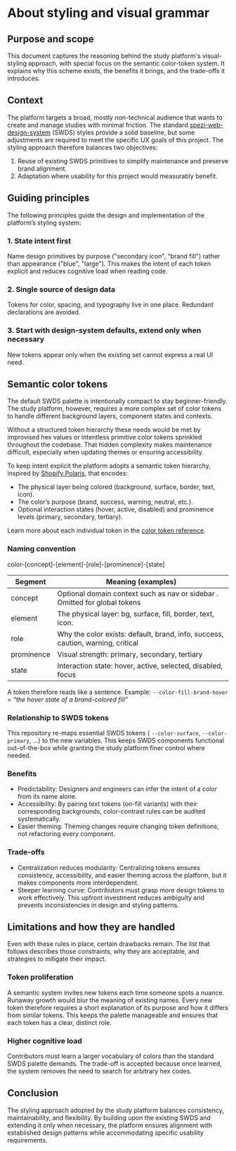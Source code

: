 <!--

This source file is part of the Stanford Biodesign Digital Health Spezi Web Study Platform open-source project

SPDX-FileCopyrightText: 2025 Stanford University and the project authors (see CONTRIBUTORS.md)

SPDX-License-Identifier: MIT

-->

# About styling and visual grammar

## Purpose and scope

This document captures the reasoning behind the study platform's visual-styling approach, with special focus on the semantic color-token system. It explains why this scheme exists, the benefits it brings, and the trade-offs it introduces.

## Context

The platform targets a broad, mostly non-technical audience that wants to create and manage studies with minimal friction. The standard [spezi-web-design-system](https://github.com/StanfordSpezi/spezi-web-design-system) (SWDS) styles provide a solid baseline, but some adjustments are required to meet the specific UX goals of this project. The styling approach therefore balances two objectives:

1. Reuse of existing SWDS primitives to simplify maintenance and preserve brand alignment.
2. Adaptation where usability for this project would measurably benefit.

## Guiding principles

The following principles guide the design and implementation of the platform’s styling system:

### 1. State intent first

Name design primitives by purpose ("secondary icon", "brand fill") rather than appearance ("blue", "large"). This makes the intent of each token explicit and reduces cognitive load when reading code.

### 2. Single source of design data

Tokens for color, spacing, and typography live in one place. Redundant declarations are avoided.

### 3. Start with design-system defaults, extend only when necessary

New tokens appear only when the existing set cannot express a real UI need.

## Semantic color tokens

The default SWDS palette is intentionally compact to stay beginner-friendly. The study platform, however, requires a more complex set of color tokens to handle different background layers, component states and contexts.

Without a structured token hierarchy these needs would be met by improvised hex values or intentless primitive color tokens sprinkled throughout the codebase. That hidden complexity makes maintenance difficult, especially when updating themes or ensuring accessibility.

To keep intent explicit the platform adopts a semantic token hierarchy, inspired by [Shopify Polaris](https://polaris-react.shopify.com/design/colors), that encodes:

- The physical layer being colored (background, surface, border, text, icon).
- The color’s purpose (brand, success, warning, neutral, etc.).
- Optional interaction states (hover, active, disabled) and prominence levels (primary, secondary, tertiary).

Learn more about each individual token in the [color token reference](../reference/color-tokens.md).

### Naming convention

color-[concept]-[element]-[role]-[prominence]-[state]

| Segment    | Meaning (examples)                                                              |
| ---------- | ------------------------------------------------------------------------------- |
| concept    | Optional domain context such as nav or sidebar . Omitted for global tokens      |
| element    | The physical layer: bg, surface, fill, border, text, icon.                      |
| role       | Why the color exists: default, brand, info, success, caution, warning, critical |
| prominence | Visual strength: primary, secondary, tertiary                                   |
| state      | Interaction state: hover, active, selected, disabled, focus                     |

A token therefore reads like a sentence. Example:
`--color-fill-brand-hover` = _“the hover state of a brand-colored fill”_

### Relationship to SWDS tokens

This repository re-maps essential SWDS tokens ( `--color-surface`, `--color-primary`, …) to the new variables. This keeps SWDS components functional out-of-the-box while granting the study platform finer control where needed.

### Benefits

- Predictability: Designers and engineers can infer the intent of a color from its name alone.
- Accessibility: By pairing text tokens (on-fill variants) with their corresponding backgrounds, color-contrast rules can be audited systematically.
- Easier theming: Theming changes require changing token definitions, not refactoring every component.

### Trade-offs

- Centralization reduces modularity: Centralizing tokens ensures consistency, accessibility, and easier theming across the platform, but it makes components more interdependent.
- Steeper learning curve: Contributors must grasp more design tokens to work effectively. This upfront investment reduces ambiguity and prevents inconsistencies in design and styling patterns.

## Limitations and how they are handled

Even with these rules in place, certain drawbacks remain. The list that follows describes those constraints, why they are acceptable, and strategies to mitigate their impact.

### Token proliferation

A semantic system invites new tokens each time someone spots a nuance. Runaway growth would blur the meaning of existing names. Every new token therefore requires a short explanation of its purpose and how it differs from similar tokens. This keeps the palette manageable and ensures that each token has a clear, distinct role.

### Higher cognitive load

Contributors must learn a larger vocabulary of colors than the standard SWDS palette demands. The trade-off is accepted because once learned, the system removes the need to search for arbitrary hex codes.

## Conclusion

The styling approach adopted by the study platform balances consistency, maintainability, and flexibility. By building upon the existing SWDS and extending it only when necessary, the platform ensures alignment with established design patterns while accommodating specific usability requirements.

